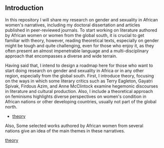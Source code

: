 ## Introduction

In this repository I will share my research on gender and sexuality in African women's narratives, including my doctoral dissertation and articles published in peer-reviewed journals. To start working on literature authored by African women or women from the global south, it is crucial to get familiar with theory, however, reading theoretical texts, especially on gender might be tough and quite challenging, even for those who enjoy it, as they often present 
an almost impenetrable language and a multi-disciplinary approach that encompasses a diverse and wide terrain.  

Having said that, I intend to design a roadmap here for those who want to start doing research on gender and sexuality in Africa or in any other region, especially from the global south. First, I introduce theory, focusing on the ways in which some literary critics such as Terry Eagleton, Gayatri Spivak, Firdous Azim, and Anne McClintock examine hegemonic discourses in literature and cultural production. Also, I include a theoretical approach on feminisms highlights diverse perspectives on women's condition in African nations or other developing countries, usually not part of the global north. 


- [theory](https://github.com/meyresilva/AfricanWomenLit/tree/main/theory)


Also, Some selected works authored by African women from several nations give an idea
of the main themes in these narratives.


 [theory](https://github.com/meyresilva/AfricanWomenLit/tree/main/theory)














